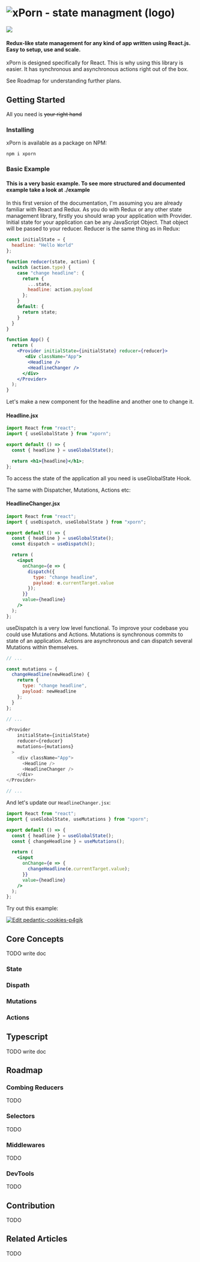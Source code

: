 # ![xPorn - state managment (logo)](https://github.com/xmars-open-source/xporn/blob/master/git_logo.png)
![](https://travis-ci.com/xmars-open-source/xporn.svg?branch=master)

#### Redux-like state management for any kind of app written using React.js. Easy to setup, use and scale.

xPorn is designed specifically for React. This is why using this library is easier. It has synchronous and asynchronous actions right out of the box.

See Roadmap for understanding further plans.

## Getting Started
All you need is ~~your right hand~~

### Installing
xPorn is available as a package on NPM:
```
npm i xporn
```

### Basic Example
#### This is a very basic example. To see more structured and documented example take a look at ./example
In this first version of the documentation, I'm assuming you are already familiar with React and Redux.
As you do with Redux or any other state management library, firstly you should wrap your application with Provider.
Initial state for your application can be any JavaScript Object. That object will be passed to your reducer. Reducer is the same thing as in Redux:

```jsx
const initialState = {
  headline: "Hello World"
};

function reducer(state, action) {
  switch (action.type) {
    case "change headline": {
      return {
        ...state,
        headline: action.payload
      };
    }
    default: {
      return state;
    }
  }
}

function App() {
  return (
    <Provider initialState={initialState} reducer={reducer}>
       <div className="App">
        <Headline />
        <HeadlineChanger />
      </div>
    </Provider>
  );
}
```

Let's make a new component for the headline and another one to change it.

#### Headline.jsx
```jsx
import React from "react";
import { useGlobalState } from "xporn";

export default () => {
  const { headline } = useGlobalState();

  return <h1>{headline}</h1>;
};
```

To access the state of the application all you need is useGlobalState Hook.

The same with Dispatcher, Mutations, Actions etc:

#### HeadlineChanger.jsx
```jsx
import React from "react";
import { useDispatch, useGlobalState } from "xporn";

export default () => {
  const { headline } = useGlobalState();
  const dispatch = useDispatch();

  return (
    <input
      onChange={e => {
        dispatch({
          type: "change headline",
          payload: e.currentTarget.value
        });
      }}
      value={headline}
    />
  );
};
```

useDispatch is a very low level functional. To improve your codebase you could use Mutations and Actions. Mutations is synchronous commits to state of an application. Actions are asynchronous and can dispatch several Mutations within themselves.

```js
// ...

const mutations = {
  changeHeadline(newHeadline) {
    return {
      type: "change headline",
      payload: newHeadline
    };
  }
};

// ...

<Provider
    initialState={initialState}
    reducer={reducer}
    mutations={mutations}
  >
    <div className="App">
      <Headline />
      <HeadlineChanger />
    </div>
</Provider>

// ...
```

And let's update our `HeadlineChanger.jsx`:

```jsx
import React from "react";
import { useGlobalState, useMutations } from "xporn";

export default () => {
  const { headline } = useGlobalState();
  const { changeHeadline } = useMutations();

  return (
    <input
      onChange={e => {
        changeHeadline(e.currentTarget.value);
      }}
      value={headline}
    />
  );
};
```

Try out this example: 

[![Edit pedantic-cookies-p4gjk](https://codesandbox.io/static/img/play-codesandbox.svg)](https://codesandbox.io/s/pedantic-cookies-p4gjk?fontsize=14)

## Core Concepts
TODO write doc
### State
### Dispath
### Mutations
### Actions

## Typescript
TODO write doc

## Roadmap
### Combing Reducers
TODO
### Selectors
TODO
### Middlewares
TODO
### DevTools
TODO

## Contribution
TODO

## Related Articles
TODO
